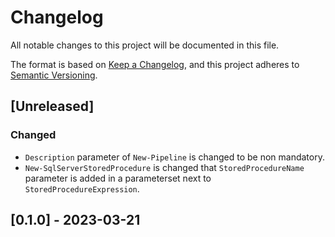 # Changelog

All notable changes to this project will be documented in this file.

The format is based on [Keep a Changelog](https://keepachangelog.com/en/1.0.0/),
and this project adheres to [Semantic Versioning](https://semver.org/spec/v2.0.0.html).

## [Unreleased]

### Changed

- `Description` parameter of `New-Pipeline` is changed to be non mandatory.
- `New-SqlServerStoredProcedure` is changed that `StoredProcedureName` parameter is added in a parameterset next to `StoredProcedureExpression`.

## [0.1.0] - 2023-03-21

<!-- markdownlint-configure-file {"MD024": { "siblings_only": true } } -->
